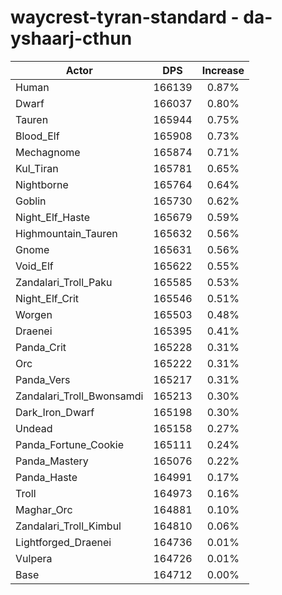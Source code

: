 # waycrest-tyran-standard - da-yshaarj-cthun
| Actor | DPS | Increase |
|---|:---:|:---:|
|Human|166139|0.87%|
|Dwarf|166037|0.80%|
|Tauren|165944|0.75%|
|Blood_Elf|165908|0.73%|
|Mechagnome|165874|0.71%|
|Kul_Tiran|165781|0.65%|
|Nightborne|165764|0.64%|
|Goblin|165730|0.62%|
|Night_Elf_Haste|165679|0.59%|
|Highmountain_Tauren|165632|0.56%|
|Gnome|165631|0.56%|
|Void_Elf|165622|0.55%|
|Zandalari_Troll_Paku|165585|0.53%|
|Night_Elf_Crit|165546|0.51%|
|Worgen|165503|0.48%|
|Draenei|165395|0.41%|
|Panda_Crit|165228|0.31%|
|Orc|165222|0.31%|
|Panda_Vers|165217|0.31%|
|Zandalari_Troll_Bwonsamdi|165213|0.30%|
|Dark_Iron_Dwarf|165198|0.30%|
|Undead|165158|0.27%|
|Panda_Fortune_Cookie|165111|0.24%|
|Panda_Mastery|165076|0.22%|
|Panda_Haste|164991|0.17%|
|Troll|164973|0.16%|
|Maghar_Orc|164881|0.10%|
|Zandalari_Troll_Kimbul|164810|0.06%|
|Lightforged_Draenei|164736|0.01%|
|Vulpera|164726|0.01%|
|Base|164712|0.00%|
